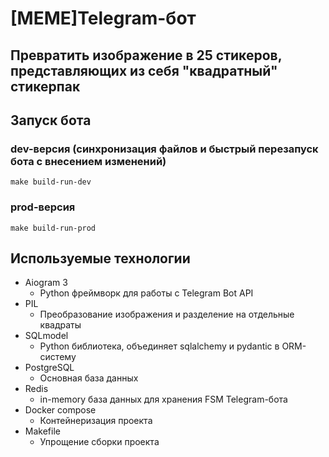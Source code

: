 # [MEME]Telegram-бот

## Превратить изображение в 25 стикеров, представляющих из себя "квадратный" стикерпак

## Запуск бота
### dev-версия (синхронизация файлов и быстрый перезапуск бота с внесением изменений)
```
make build-run-dev
```
### prod-версия
```
make build-run-prod
```

## Используемые технологии
* Aiogram 3
  - Python фреймворк для работы с Telegram Bot API
* PIL
  - Преобразование изображения и разделение на отдельные квадраты
* SQLmodel
  - Python библиотека, объединяет sqlalchemy и pydantic в ORM-систему
* PostgreSQL
  - Основная база данных
* Redis
  - in-memory база данных для хранения FSM Telegram-бота
* Docker compose
  - Контейнеризация проекта
* Makefile
  - Упрощение сборки проекта
